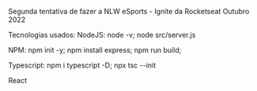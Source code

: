 Segunda tentativa de fazer a NLW eSports - Ignite da Rocketseat
Outubro 2022

Tecnologias usados:
NodeJS: node -v; node src/server.js

NPM: npm init -y; npm install express; npm run build;

Typescript: npm i typescript -D; npx tsc --init

React


